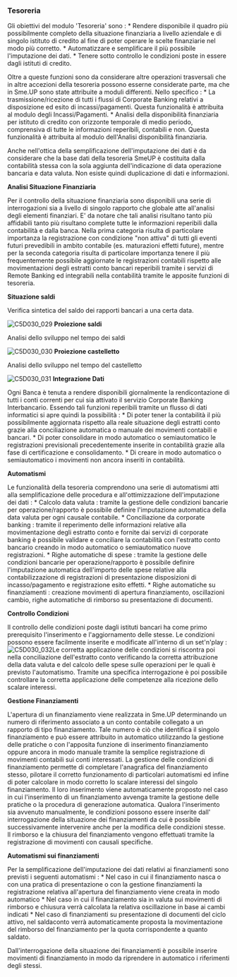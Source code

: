 ### Tesoreria

Gli obiettivi del modulo 'Tesoreria' sono : 
 \* Rendere disponibile il quadro più possibilmente completo della situazione finanziaria a livello aziendale e di singolo istituto di credito al fine di poter operare le scelte finanziarie nel modo più corretto.
 \* Automatizzare e semplificare il più possibile l'imputazione dei dati.
 \* Tenere sotto controllo le condizioni poste in essere dagli istituti di credito.

Oltre a queste funzioni sono da considerare altre operazioni trasversali che in altre accezioni della tesoreria possono esserne considerate parte, ma che in Sme.UP sono state attribuite a moduli differenti. Nello specifico : 
 \* La trasmissione/ricezione di tutti i flussi di Corporate Banking relativi a disposizione ed esito di incassi/pagamenti. Questa funzionalità è attribuita al modulo degli Incassi/Pagamenti.
 \* Analisi della disponibilità finanziaria per istituto di credito con orizzonte temporale di medio periodo, comprensiva di tutte le informazioni reperibili, contabili e non. Questa funzionalità è attribuita al modulo dell'Analisi disponibilità finanziaria.

Anche nell'ottica della semplificazione dell'imputazione dei dati è da considerare che la base dati della tesoreria SmeUP è costituita dalla contabilità stessa con la sola aggiunta dell'indicazione di data operazione bancaria e data valuta. Non esiste quindi duplicazione di dati e informazioni.

**Analisi Situazione Finanziaria**

Per il controllo della situazione finanziaria sono disponibili una serie di interrogazioni sia a livello di singolo rapporto che globale atte all'analisi degli elementi finanziari. E' da notare che tali analisi risultano tanto più affidabili tanto più risultano complete tutte le informazioni reperibili dalla contabilità e dalla banca. Nella prima categoria risulta di particolare importanza la registrazione con condizione "non attiva" di tutti gli eventi futuri prevedibili in ambito contabile (es. maturazioni effetti future), mentre per la seconda categoria risulta di particolare importanza tenere il più frequentemente possibile aggiornate le registrazioni contabili rispetto alle movimentazioni degli estratti conto bancari reperibili tramite i servizi di Remote Banking ed integrabili nella contabilità tramite le apposite funzioni di tesoreria.

__Situazione saldi__

Verifica sintetica del saldo dei rapporti bancari a una certa data.

![C5D030_029](http://localhost:3000/immagini/MBDOC_VIS-C5_002/C5D030_029.png)
__Proiezione saldi__

Analisi dello sviluppo nel tempo dei saldi

![C5D030_030](http://localhost:3000/immagini/MBDOC_VIS-C5_002/C5D030_030.png)
__Proiezione castelletto__

Analisi dello sviluppo nel tempo del castelletto

![C5D030_031](http://localhost:3000/immagini/MBDOC_VIS-C5_002/C5D030_031.png)
**Integrazione Dati**

Ogni Banca è tenuta a rendere disponibili giornalmente la rendicontazione di tutti i conti correnti per cui sia attivato il servizio Corporate Banking Interbancario.
Essendo tali funzioni reperibili tramite un flusso di dati informatici si apre quindi la possibilità : 
 \* Di poter tener la contabilità il più  possibilmente aggiornata rispetto alla reale situazione degli estratti conto grazie alla conciliazione automatica o manuale dei movimenti contabili e bancari.
 \* Di poter consolidare in modo automatico o semiautomatico le registrazioni previsionali precedentemente inserite in contabilità grazie alla fase di certificazione e consolidamento.
 \* Di creare in modo automatico o semiautomatico i movimenti non ancora inseriti in contabilità.

**Automatismi**

Le funzionalità della tesoreria comprendono una serie di automatismi atti alla semplificazione delle procedura e all'ottimizzazione dell'imputazione dei dati : 
 \* Calcolo data valuta :  tramite la gestione delle condizioni bancarie per operazione/rapporto è possibile definire l'imputazione automatica della data valuta per ogni causale contabile.
 \* Conciliazione da corporate banking :  tramite il reperimento delle informazioni relative alla movimentazione degli estratto conto e fornite dai servizi di corporate banking è possibile validare e conciliare la contabilità con l'estratto conto bancario creando in modo automatico o semiautomatico nuove registrazioni.
 \* Righe automatiche di spese :  tramite la gestione delle condizioni bancarie per operazione/rapporto è possibile definire l'imputazione automatica dell'importo delle spese relative alla contabilizzazione di registrazioni di presentazione disposizioni di incasso/pagamento e registrazione esito effetti.
 \* Righe automatiche su finanziamenti :  creazione movimenti di apertura finanziamento, oscillazioni cambio, righe automatiche di rimborso su presentazione di documenti.

**Controllo Condizioni**

Il controllo delle condizioni poste dagli istituti bancari ha come primo prerequisito l'inserimento e l'aggiornamento delle stesse.
Le condizioni possono essere facilmente inserite e modificate all'interno di un set'n'play : 
![C5D030_032](http://localhost:3000/immagini/MBDOC_VIS-C5_002/C5D030_032.png)Le corretta applicazione delle condizioni si riscontra poi nella conciliazione dell'estratto conto verificando la corretta attribuzione della data valuta e del calcolo delle spese sulle operazioni per le quali è previsto l'automatismo.
Tramite una specifica interrogazione è poi possibile controllare la corretta applicazione delle competenze alla ricezione dello scalare interessi.

**Gestione Finanziamenti**

L'apertura di un finanziamento viene realizzata in Sme.UP determinando un numero di riferimento associato a un conto contabile collegato a un rapporto di tipo finanziamento. Tale numero è ciò che identifica il singolo finanziamento e può essere attribuito in automatico utilizzando la gestione delle pratiche o con l'apposita funzione di inserimento finanziamento oppure ancora in modo manuale tramite la semplice registrazione di movimenti contabili sui conti interessati.
La gestione delle condizioni di finanziamento permette di completare l'anagrafica del finanziamento stesso, pilotare il corretto funzionamento di particolari automatismi ed infine di poter calcolare in modo corretto lo scalare interessi del singolo finanziamento. Il loro inserimento viene automaticamente proposto nel caso in cui l'inserimento di un finanziamento avvenga tramite la gestione delle pratiche o la procedura di generazione automatica. Qualora l'inserimento sia avvenuto manualmente, le condizioni possono essere inserite dall' interrogazione della situazione dei finanziamenti da cui è possibile successivamente intervenire anche per la modifica delle condizioni stesse.
Il rimborso e la chiusura del finanziamento vengono effettuati tramite la registrazione di movimenti con causali specifiche.

__Automatismi sui finanziamenti__

Per la semplificazione dell'imputazione dei dati relativi ai finanziamenti sono previsti i seguenti automatismi : 
 \* Nel caso in cui il finanziamento nasca o con una pratica di presentazione o con la gestione finanziamenti la registrazione relativa all'apertura del finanziamento viene creata in modo automatico
 \* Nel caso in cui il finanziamento sia in valuta sui movimenti di rimborso e chiusura verrà calcolata la relativa oscillazione in base ai cambi indicati
 \* Nel caso di finanziamenti su presentazione di documenti del ciclo attivo, nel saldaconto verrà automaticamente proposta la movimentazione del rimborso del finanziamento per la quota corrispondente a quanto saldato.

Dall'interrogazione della situazione dei finanziamenti è possibile inserire movimenti di finanziamento in modo da riprendere in automatico i riferimenti degli stessi.

